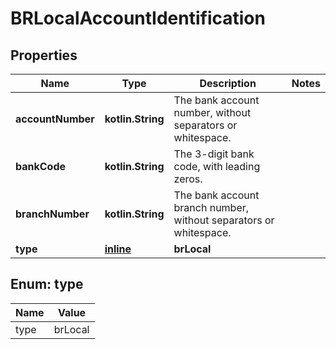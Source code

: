 
# BRLocalAccountIdentification

## Properties
Name | Type | Description | Notes
------------ | ------------- | ------------- | -------------
**accountNumber** | **kotlin.String** | The bank account number, without separators or whitespace. | 
**bankCode** | **kotlin.String** | The 3-digit bank code, with leading zeros. | 
**branchNumber** | **kotlin.String** | The bank account branch number, without separators or whitespace. | 
**type** | [**inline**](#Type) | **brLocal** | 


<a name="Type"></a>
## Enum: type
Name | Value
---- | -----
type | brLocal



